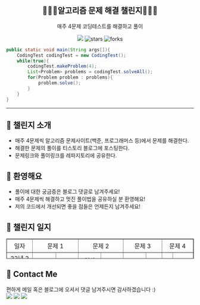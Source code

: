 <div align="center">
  <h2>👨🏻‍💻알고리즘 문제 해결 챌린지👨🏻‍💻</h2>
  <p>매주 4문제 코딩테스트를 해결하고 풀이</p>
  <a href="https://hits.seeyoufarm.com"><img src="https://hits.seeyoufarm.com/api/count/incr/badge.svg?url=https%3A%2F%2Fgithub.com%2Fkim-jin-seop%2Fcodingtest-problem-solving&count_bg=%2379C83D&title_bg=%23555555&icon=&icon_color=%23E7E7E7&title=hits&edge_flat=false"/></a>
  <img src="https://img.shields.io/github/stars/kim-jin-seop/codingtest-problem-solving" alt="stars"/>
  <img src="https://img.shields.io/github/forks/kim-jin-seop/codingtest-problem-solving" alt="forks"/>
</div>

```java
public static void main(String args[]){
    CodingTest codingTest = new CodingTest();
    while(true){
        codingTest.makeProblem(4);
        List<Problem> problems = codingTest.solveAll();
        for(Problem problem : problems){
            problem.solve();
        }
    }
}

```

---  

## 👋 챌린지 소개
- 매주 4문제씩 알고리즘 문제사이트(백준, 프로그래머스 등)에서 문제를 해결한다.
- 해결한 문제의 풀이를 티스토리 블로그에 포스팅한다.
- 문제링크와 풀이링크를 레파지토리에 공유한다.

## 💬 환영해요
- 풀이에 대한 궁금증은 블로그 댓글로 남겨주세요!
- 매주 4문제씩 해결하고 멋진 풀이법을 공유하실 분 환영해요!
- 저의 코드에서 개선되면 좋을 점들은 언제든지 남겨주세요!

## 📖 챌린지 일지
<table style="border-collapse: collapse; width: 100%; height: 54px;" border="1" data-ke-align="alignLeft" data-ke-style="style14">
<tbody align ="center">
<tr style="height: 18px;">
<td style="width: 12.0349%; height: 36px;">일자</td>
<td style="width: 25.4651%; height: 18px;" colspan="2">문제 1</td>
<td style="width: 25%; height: 18px;" colspan="2">문제 2</td>
<td style="width: 21.2791%; height: 18px;" colspan="2">문제 3</td>
<td style="width: 16.2209%; height: 18px;" colspan="2">문제 4</td>
</tr>
<tr style="height: 18px;">
  <td style="width: 12.0349%; height: 18px;">
    22년 2주차</br>(01.02 ~ 01.08)
  </td>
  <td style="width: 12.9651%; height: 18px;">
    <a href="https://programmers.co.kr/learn/courses/30/lessons/1829" target='_blank' >카카오 컬리링북</a>
  </td>
  <td style="width: 12.5%; height: 18px;">
    <a href="https://cnu-jinseop.tistory.com/100?category=944632" target='_blank'>해설</a> 
  </td> 
  <td style="width: 12.5%; height: 18px;">
     <a href="https://www.acmicpc.net/problem/14888" target='_blank'>연산자 끼워넣기</a>
  </td>
  <td style="width: 12.5%; height: 18px;">
    <a href="https://cnu-jinseop.tistory.com/102?category=933359" target='_blank'>해설</a> 
  </td> 
  <td style="width: 12.5%; height: 18px;">
    ❌
  </td> 
  <td style="width: 8.77907%; height: 18px;">
    ❌
  </td> 
  <td style="width: 4.88372%; height: 18px;">
    ❌
  </td> 
  <td style="width: 11.3372%; height: 18px;">
    ❌
  </td> 
</tr>
  
</tbody>
</table>

## 👀 Contact Me
편하게 메일 혹은 블로그에 오셔서 댓글 남겨주시면 감사하겠습니다 :)   
  <a href="https://cnu-jinseop.tistory.com/" target="_blank"><img src="https://img.shields.io/badge/Blog-gray?style=flat-square&logo=TV%20Time&logoColor=white&link=https://cnu-jinseop.tistory.com/"/></a>
  <a href="mailto:tjq2702@naver.com" target="_blank"><img src="https://img.shields.io/badge/tjq2702@naver.com-03C75A?style=flat-square&logo=Naver&logoColor=white&link=tjq2702@naver.com"/></a>
  <a href="https://www.facebook.com/JinSeopDev" target = "_blank"><img src="https://img.shields.io/badge/-Facebook-1877f2?style=flat-square&logo=facebook&logoColor=white&link=https://www.facebook.com/JinSeopDev"/></a>
  
  
<!-- 매주 템플릿

<a href="https://programmers.co.kr/learn/courses/30/lessons/1829" target='_blank'>문제 제목</a>

<a href="https://cnu-jinseop.tistory.com/102?category=933359" target='_blank'>해설</a> 

<tr style="height: 18px;">
  <td style="width: 12.0349%; height: 18px;">
    22년 </br>2주차(01.02 ~ 01.08)
  </td>
  <td style="width: 12.9651%; height: 18px;">
    1문제
  </td>
  <td style="width: 12.5%; height: 18px;">
    1해설
  </td> 
  <td style="width: 12.5%; height: 18px;">
    2문제
  </td>
  <td style="width: 12.5%; height: 18px;">
    2해설
  </td> 
  <td style="width: 12.5%; height: 18px;">
    3문제
  </td> 
  <td style="width: 8.77907%; height: 18px;">
    3해설
  </td> 
  <td style="width: 4.88372%; height: 18px;">
    4문제
  </td> 
  <td style="width: 11.3372%; height: 18px;">
    4해설
  </td> 
</tr>
-->

